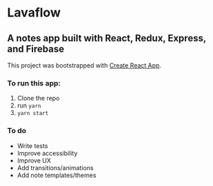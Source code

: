 # Lavaflow

## A notes app built with React, Redux, Express, and Firebase

This project was bootstrapped with [Create React App](https://github.com/facebookincubator/create-react-app).

### To run this app:
1. Clone the repo
2. run `yarn`
3. `yarn start`

### To do
- Write tests
- Improve accessibility
- Improve UX
- Add transitions/animations
- Add note templates/themes
